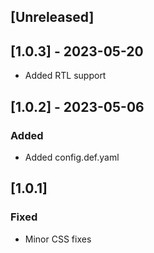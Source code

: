 ## [Unreleased]

## [1.0.3] - 2023-05-20
- Added RTL support

## [1.0.2] - 2023-05-06

### Added

- Added config.def.yaml

## [1.0.1]
### Fixed
- Minor CSS fixes